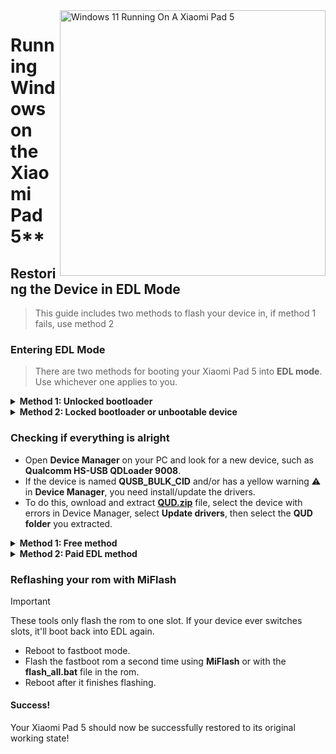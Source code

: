 <img align="right" src="https://raw.githubusercontent.com/erdilS/Port-Windows-11-Xiaomi-Pad-5/main/nabu.png" width="425" alt="Windows 11 Running On A Xiaomi Pad 5">

# Running Windows on the Xiaomi Pad 5**

## Restoring the Device in EDL Mode
> This guide includes two methods to flash your device in, if method 1 fails, use method 2

### Entering EDL Mode
> There are two methods for booting your Xiaomi Pad 5 into **EDL mode**. Use whichever one applies to you.

<details>
  <summary><strong>Method 1: Unlocked bootloader</strong></summary>

> If your bootloader is unlocked, simply run the following command in **fastboot mode**
```cmd
fastboot oem edl
```

</details>

<details>
  <summary><strong>Method 2: Locked bootloader or unbootable device</strong></summary>

- Insert an **EDL cable** if you have one into your device and press the button on the cable to boot into **EDL mode**.
> EDL cables that can be found online which should work must include V2 in the name, for example **Hydra V2 EDL Cable**.
- Alternatively, **short the test points** (requires opening the back panel of your device).

</details>

### Checking if everything is alright
- Open **Device Manager** on your PC and look for a new device, such as **Qualcomm HS-USB QDLoader 9008**.
- If the device is named **QUSB_BULK_CID** and/or has a yellow warning ⚠️ in **Device Manager**, you need install/update the drivers.
- To do this, ownload and extract **[QUD.zip](https://github.com/n00b69/woa-betalm/releases/download/Qfil/QUD.zip)** file, select the device with errors in Device Manager, select **Update drivers**, then select the **QUD folder** you extracted.

<details>
  <summary><strong>Method 1: Free method</strong></summary>

## Method 1: Free method

### Prerequisites
- [`Patched MiFlash Tool`](https://github.com/erdilS/Port-Windows-11-Xiaomi-Pad-5/releases/download/1.0/MiFlashPatched.zip)  
- [`Patched firehose (.elf) file`](https://github.com/erdilS/Port-Windows-11-Xiaomi-Pad-5/releases/download/1.0/prog_ufs_firehose_sm7150_ddr.elf)
- `Extracted` [`fastboot ROM for Nabu`](http://xmfirmwareupdater.com/miui/nabu/) 

### Preparing necessary files
- Unzip the **fastboot ROM** for your Xiaomi Pad 5.
- Unzip the **MiflashPatched.zip** file you downloaded earlier.
- Copy the **firehose (.elf)** file from the **MiflashPatched.zip** folder into the **images** folder inside your extracted **fastboot ROM**, overwriting the existing file.

#### Open MiFlash Tool 
- Navigate to the **MiFlash** folder inside the extracted **MiflashPatched.zip**.
- Launch **XiaoMiFlash.exe** as an administrator.

### Flashing the ROM
- Click the **Select** button in **MiFlash** and choose the folder where you extracted your **fastboot ROM** (the one where you replaced the **firehose.elf** file).
- In the **MiFlash** tool, ensure the **"Clean All"** option is checked.
- Click **Refresh** in **MiFlash** to verify the connection to your device.
- After confirming your device is detected and the **"Clean All"** option is selected, click **Flash** to start the flashing process.

> [!Important]
> If you see any error that doesn't go away after 2 minutes, reboot the device into **EDL mode** again, then click **Refresh** and **Flash** again to retry.

#### Reboot the device
- Once the flashing is complete, click the **Reboot** button to restart the device.

</details>

<details>
  <summary><strong>Method 2: Paid EDL method</strong></summary>

## 📝 **Method 2: Paid Flashing via HXRU Tool**

### Prerequisites 
- `$3 USDT` and a crypto wallet for credits (some Russian bank accounts are also accepted)

- `Telegram account` for communication with HXRU support

- [`MiFlash HXRU Tool`](https://hxrutool.net/tool/Xiaomi_Auth_Tool_v9.0.0.5_mtk.zip)
 
- [`Stock fastboot ROM for Nabu`](http://xmfirmwareupdater.com/miui/nabu/)  
### Setting up HXRU Tool  
- Create an account on **[HXRU dashboard](https://dashboard.hxrutool.com/Register)**.
- Download and extract the **MiFlash HXRU** tool.

#### Buy Credits 
- Contact **@hxruofficial** on Telegram to purchase **5 credits** (approx. **$3**). You need these credits to proceed with flashing your device.

### Flashing your device
- Open **XiaoMiFlash.exe** and grant it administrator access.
- Download the stock fastboot rom for your device (which should have a .tgz extension) and open it. Inside there should be a .tar file. Extract the contents of this .tar file into any folder).
- Click the **select** button in **XiaoMiFlash** and select this folder.
- Press **flash**.
- If you get a `write time out` error, hold the **power** + **volume down** button for +- 30 seconds to reboot EDL. After this press the **flash** button again.
- After a few seconds a login popup should show up. Enter your HRXU account details here and press **Request Auth Flashing**.

#### Reboot the device
- After it says **flash done**, reboot your device by holding **power** for +- 14 seconds.

</details>

### Reflashing your rom with MiFlash
> [!Important]
> These tools only flash the rom to one slot. If your device ever switches slots, it'll boot back into EDL again.
- Reboot to fastboot mode.
- Flash the fastboot rom a second time using **MiFlash** or with the **flash_all.bat** file in the rom.
- Reboot after it finishes flashing.

#### Success!
Your Xiaomi Pad 5 should now be successfully restored to its original working state!
































